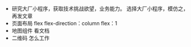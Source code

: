 - 研究大厂小程序，获取技术挑战欲望，业务能力。
    选择大厂小程序，模仿之，再发文章
- 页面布局
   flex flex-direction：column
   flex：1
- 地图组件
    看文档
- 二维码
   怎么工作
   


